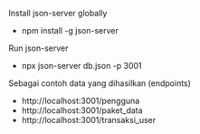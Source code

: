 Install json-server globally
* npm install -g json-server

Run json-server
* npx json-server db.json -p 3001

Sebagai contoh data yang dihasilkan (endpoints)
* http://localhost:3001/pengguna
* http://localhost:3001/paket_data
* http://localhost:3001/transaksi_user
